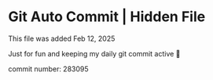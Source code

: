 # Git Auto Commit | Hidden File

This file was added Feb 12, 2025

Just for fun and keeping my daily git commit active 🤪

commit number: 283095
